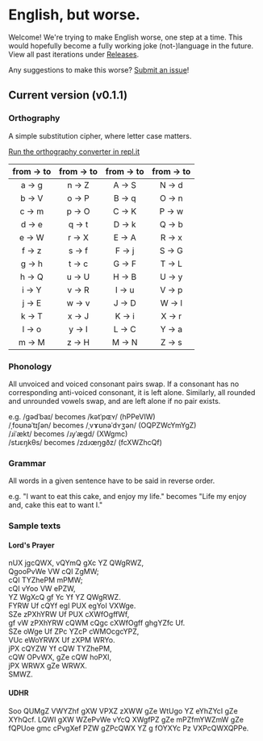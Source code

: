 # English, but worse.
Welcome! We're trying to make English worse, one step at a time. This would hopefully become a fully working joke (not-)language in the future. View all past iterations under [Releases](https://github.com/ajlee2006/english-but-worse/releases).

Any suggestions to make this worse? [Submit an issue](https://github.com/ajlee2006/english-but-worse/issues/new)!

## Current version (v0.1.1)

### Orthography

A simple substitution cipher, where letter case matters.

[Run the orthography converter in repl.it](https://repl.it/@AJLee/english-but-worse#README.md)

from → to | from → to | from → to | from → to
:---: | :---: | :---: | :---:
a → g | n → Z | A → S | N → d
b → V | o → P | B → q | O → n
c → m | p → O | C → K | P → w
d → e | q → t | D → k | Q → b
e → W | r → X | E → A | R → x
f → z | s → f | F → j | S → G
g → h | t → c | G → F | T → L
h → Q | u → U | H → B | U → y
i → Y | v → R | I → u | V → p
j → E | w → v | J → D | W → l
k → T | x → J | K → i | X → r
l → o | y → I | L → C | Y → a
m → M | z → H | M → N | Z → s

### Phonology

All unvoiced and voiced consonant pairs swap. If a consonant has no corresponding anti-voiced consonant, it is left alone. Similarly, all rounded and unrounded vowels swap, and are left alone if no pair exists.

e.g. /ɡədˈbaɪ/ becomes /kətˈpɶʏ/ (hPPeVIW)  
/ˌfoʊnəˈtɪʃən/ becomes /ˌvɤʊnəˈdʏʒən/ (OQPZWcYmYgZ)  
/ɹiˈækt/ becomes /ɹyˈægd/ (XWgmc)  
/stɹɛŋkθs/ becomes /zdɹœŋgðz/ (fcXWZhcQf)

### Grammar

All words in a given sentence have to be said in reverse order.

e.g. "I want to eat this cake, and enjoy my life." becomes "Life my enjoy and, cake this eat to want I."

### Sample texts

#### Lord's Prayer

nUX jgcQWX, vQYmQ gXc YZ QWgRWZ,  
QgooPvWe VW cQI ZgMW;  
cQI TYZhePM mPMW;  
cQI vYoo VW ePZW,  
YZ WgXcQ gf Yc Yf YZ QWgRWZ.  
FYRW Uf cQYf egI PUX egYoI VXWge.  
SZe zPXhYRW Uf PUX cXWfOgffWf,  
gf vW zPXhYRW cQWM cQgc cXWfOgff ghgYZfc Uf.  
SZe oWge Uf ZPc YZcP cWMOcgcYPZ,  
VUc eWoYRWX Uf zXPM WRYo.  
jPX cQYZW Yf cQW TYZhePM,  
cQW OPvWX, gZe cQW hoPXI,  
jPX WRWX gZe WRWX.  
SMWZ.

#### UDHR

Soo QUMgZ VWYZhf gXW VPXZ zXWW gZe WtUgo YZ eYhZYcI gZe XYhQcf. LQWI gXW WZePvWe vYcQ XWgfPZ gZe mPZfmYWZmW gZe fQPUoe gmc cPvgXef PZW gZPcQWX YZ g fOYXYc Pz VXPcQWXQPPe.
